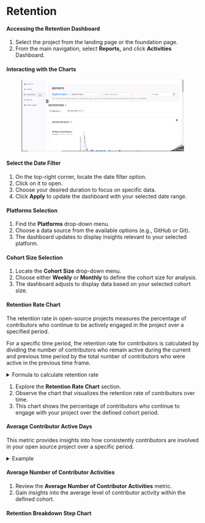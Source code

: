 # Retention

#### Accessing the Retention Dashboard

1. Select the project from the landing page or the foundation page.
2. From the main navigation, select **Reports,** and click **Activities** Dashboard.

#### Interacting with the Charts

<figure><img src="../../../.gitbook/assets/2023-09-08_13h33_21.gif" alt=""><figcaption></figcaption></figure>

#### Select the Date Filter

1. On the top-right corner, locate the date filter option.
2. Click on it to open.
3. Choose your desired duration to focus on specific data.
4. Click **Apply** to update the dashboard with your selected date range.

#### Platforms Selection

1. Find the **Platforms** drop-down menu.
2. Choose a data source from the available options (e.g., GitHub or Git).
3. The dashboard updates to display insights relevant to your selected platform.

#### Cohort Size Selection

1. Locate the **Cohort Size** drop-down menu.
2. Choose either **Weekly** or **Monthly** to define the cohort size for analysis.
3. The dashboard adjusts to display data based on your selected cohort size.

#### Retention Rate Chart

The retention rate in open-source projects measures the percentage of contributors who continue to be actively engaged in the project over a specified period.

For a specific time period, the retention rate for contributors is calculated by dividing the number of contributors who remain active during the current and previous time period by the total number of contributors who were active in the previous time frame.

<details>

<summary>Formula to calculate retention rate</summary>

Here's a simple formula for calculating the contributor retention rate:

`Retention Rate = (Number of contributors active in current period/ Number of contributors active in previous period)*100`

Let's illustrate this with an example:

Suppose you're measuring contributor retention on a monthly basis for an open source project:

* In January, you had 100 contributors actively participating in the project.
* In February, 80 of those contributors remained active.
* To calculate the contributor retention rate for February, use the formula:

R.R = (80/100)\*100 = 80%

So, in this example, the contributor retention rate for February is 80%. This means that 80% of the contributors who were active in January continued to be active in February.

Suppose now out of 80 contributors in Feb, only 50 remained active in March:

&#x20;R.R = (50/80)\*100= 62.5%

</details>

1. Explore the **Retention Rate Chart** section.
2. Observe the chart that visualizes the retention rate of contributors over time.
3. This chart shows the percentage of contributors who continue to engage with your project over the defined cohort period.

#### Average Contributor Active Days

This metric provides insights into how consistently contributors are involved in your open source project over a specific period.



<details>

<summary>Example</summary>

Suppose you want to calculate the **Average Contributor Active Days** for the month of June. You have the following data:

* Contributor A was active for 20 days in June.
* Contributor B was active for 15 days in June.
* Contributor C was active for 10 days in June.

Total days contributed by all active contributors in June = 20+15+10= 45 days.

Total number of active contributors in June  = 3

Now, apply the formula:

Average Contributor Active Days =45/3 = 15 days

</details>

#### Average Number of Contributor Activities

1. Review the **Average Number of Contributor Activities** metric.
2. Gain insights into the average level of contributor activity within the defined cohort.

#### Retention Breakdown Step Chart



